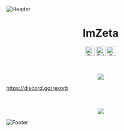 ![Header](./header.png)

<h1 align="center">ImZeta</h1>
<a href="https://github.com/BeastTrusted"></a>

<p align="center">
  <img height="25" src="https://api.visitorbadge.io/api/VisitorHit?user=mascular&countColorcountColor&countColor=%23006EFF" alt="Profile Views"/>
  <img height="25" src="https://img.shields.io/github/followers/mascular?color=4a12ba&style=for-the-badge&logo=github&label=Follow" alt="Followers"/>
  <img height="25" src="https://img.shields.io/github/stars/mascular?color=f429ff&style=for-the-badge&logo=github&label=Stars" alt="Stars"/>
</p>
<br>
<p align="center">
    <img src="https://skillicons.dev/icons?i=py,go,nodejs,html,cs"/>
</p>

https://discord.gg/rexorb

<br>

<p align="center">
  <img src="https://github-readme-stats.vercel.app/api/?username=mascular&title_color=674fc9&text_color=9f9f9f&show_icons=true&bg_color=00000000&hide_border=true&icon_color=674fc9&hide_title=true&count_private=true" />
</p>

![Footer](./footer.png)
